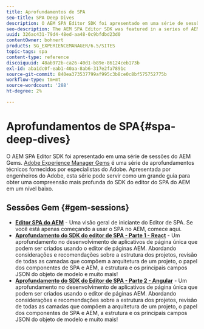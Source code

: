 ```yaml
---
title: Aprofundamentos de SPA
seo-title: SPA Deep Dives
description: O AEM SPA Editor SDK foi apresentado em uma série de sessões do AEM Gems. Apresentada por engenheiros de Adobe, esta série pode servir como um grande guia para obter uma compreensão mais profunda do SDK do editor de SPA do AEM em um nível baixo, apresentado por engenheiros de Adobe.
seo-description: The AEM SPA Editor SDK was featured in a series of AEM Gems sessions. Hosted by Adobe engineers, this series can serve as a great guide to gain a deeper understanding of the AEM SPA Editor SDK at a low level, hosted by Adobe engineers.
uuid: 326ac431-79d4-48ed-aa48-0c9bfdbd23d0
contentOwner: bohnert
products: SG_EXPERIENCEMANAGER/6.5/SITES
topic-tags: spa
content-type: reference
discoiquuid: 48ab972b-ca26-40d1-b89e-86124ceb173b
exl-id: aba1dc0f-eab1-40aa-8ab6-317e2fa7891c
source-git-commit: 840ea373537799af995c3b8ce0c8bf575752775b
workflow-type: tm+mt
source-wordcount: '288'
ht-degree: 2%

---
```


# Aprofundamentos de SPA{#spa-deep-dives}

O AEM SPA Editor SDK foi apresentado em uma série de sessões do AEM Gems. [Adobe Experience Manager Gems](https://helpx.adobe.com/experience-manager/kt/eseminars/gems/aem-index.html) é uma série de aprofundamentos técnicos fornecidos por especialistas do Adobe. Apresentada por engenheiros do Adobe, esta série pode servir como um grande guia para obter uma compreensão mais profunda do SDK do editor do SPA do AEM em um nível baixo.

## Sessões Gem {#gem-sessions}

* **[Editor SPA do AEM](https://helpx.adobe.com/experience-manager/kt/eseminars/gems/aem-spa-editor.html)** - Uma visão geral de iniciante do Editor de SPA. Se você está apenas começando a usar o SPA no AEM, comece aqui.
* **[Aprofundamento do SDK do editor de SPA - Parte 1 - React](https://helpx.adobe.com/experience-manager/kt/eseminars/gems/SPA-Editor-SDK-Deep-Dive-React.html)** - Um aprofundamento no desenvolvimento de aplicativos de página única que podem ser criados usando o editor de páginas AEM. Abordando considerações e recomendações sobre a estrutura dos projetos, revisão de todas as camadas que compõem a arquitetura de um projeto, o papel dos componentes de SPA e AEM, a estrutura e os principais campos JSON do objeto de modelo e muito mais!
* **[Aprofundamento do SDK do Editor de SPA - Parte 2 - Angular](https://helpx.adobe.com/experience-manager/kt/eseminars/gems/SPA-Editor-SDK-Deep-Dive-Angular.html)** - Um aprofundamento no desenvolvimento de aplicativos de página única que podem ser criados usando o editor de páginas AEM. Abordando considerações e recomendações sobre a estrutura dos projetos, revisão de todas as camadas que compõem a arquitetura de um projeto, o papel dos componentes de SPA e AEM, a estrutura e os principais campos JSON do objeto de modelo e muito mais!
